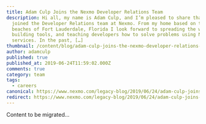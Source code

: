 ```yaml
---
title: Adam Culp Joins the Nexmo Developer Relations Team
description: Hi all, my name is Adam Culp, and I’m pleased to share that I have
  joined the Developer Relations team at Nexmo. From my home based on the
  beaches of Fort Lauderdale, Florida I look forward to spreading the word,
  building tools, and teaching developers how to solve problems using Nexmo
  services. In the past, […]
thumbnail: /content/blog/adam-culp-joins-the-nexmo-developer-relations-team-dr/lance-asper-1200x675.jpg
author: adamculp
published: true
published_at: 2019-06-24T11:59:02.000Z
comments: true
category: team
tags:
  - careers
canonical: https://www.nexmo.com/legacy-blog/2019/06/24/adam-culp-joins-the-nexmo-developer-relations-team-dr
redirect: https://www.nexmo.com/legacy-blog/2019/06/24/adam-culp-joins-the-nexmo-developer-relations-team-dr
---
```


Content to be migrated...
